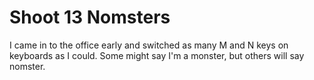 # Shoot 13 Nomsters

I came in to the office early and switched as many M and N keys on keyboards as I could. Some might say I'm a monster, but others will say nomster.
